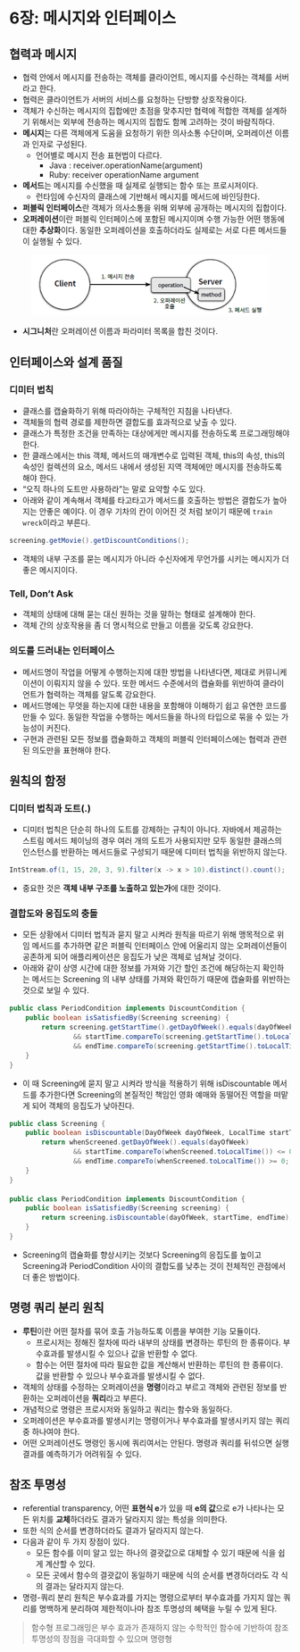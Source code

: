 # 6장: 메시지와 인터페이스

## 협력과 메시지

* 협력 안에서 메시지를 전송하는 객체를 클라이언트, 메시지를 수신하는 객체를 서버라고 한다.
* 협력은 클라이언트가 서버의 서비스를 요청하는 단방향 상호작용이다.
* 객체가 수신하는 메시지의 집합에만 초점을 맞추지만 협력에 적합한 객체를 설계하기 위해서는 외부에 전송하는 메시지의 집합도 함께 고려하는 것이 바람직하다.
* **메시지**는 다른 객체에게 도움을 요청하기 위한 의사소통 수단이며, 오퍼레이션 이름과 인자로 구성된다.
  * 언어별로 메시지 전송 표현법이 다르다.
    * Java : receiver.operationName(argument)
    * Ruby: receiver operationName argument
* **메서드**는 메시지를 수신했을 때 실제로 실행되는 함수 또는 프로시저이다.
  * 런타임에 수신자의 클래스에 기반해서 메시지를 메서드에 바인딩한다.
* **퍼블릭 인터페이스**란 객체가 의사소통을 위해 외부에 공개하는 메시지의 집합이다.
* **오퍼레이션**이란 퍼블릭 인터페이스에 포함된 메시지이며 수행 가능한 어떤 행동에 대한 **추상화**이다. 동일한 오퍼레이션을 호출하더라도 실제로는 서로 다른 메서드들이 실행될 수 있다.

<figure><img src="../../.gitbook/assets/image (9) (1) (1) (1).png" alt=""><figcaption></figcaption></figure>

* **시그니처**란 오퍼레이션 이름과 파라미터 목록을 합친 것이다.

## 인터페이스와 설계 품질

### 디미터 법칙

* 클래스를 캡슐화하기 위해 따라야하는 구체적인 지침을 나타낸다.
* 객체들의 협력 경로를 제한하면 결합도를 효과적으로 낮출 수 있다.
* 클래스가 특정한 조건을 만족하는 대상에게만 메시지를 전송하도록 프로그래밍해야 한다.
* 한 클래스에서는 this 객체, 메서드의 매개변수로 입력된 객체, this의 속성, this의 속성인 컬렉션의 요소, 메서드 내에서 생성된 지역 객체에만 메시지를 전송하도록 해야 한다.
* “오직 하나의 도트만 사용하라”는 말로 요약할 수도 있다.
* 아래와 같이 계속해서 객체를 타고타고가 메서드를 호출하는 방법은 결합도가 높아지는 안좋은 예이다. 이 경우 기차의 칸이 이어진 것 처럼 보이기 때문에 `train wreck`이라고 부른다.

```java
screening.getMovie().getDiscountConditions();
```

* 객체의 내부 구조를 묻는 메시지가 아니라 수신자에게 무언가를 시키는 메시지가 더 좋은 메시지이다.

### Tell, Don’t Ask

* 객체의 상태에 대해 묻는 대신 원하는 것을 말하는 형태로 설계해야 한다.
* 객체 간의 상호작용을 좀 더 명시적으로 만들고 이름을 갖도록 강요한다.

### 의도를 드러내는 인터페이스

* 메서드명이 작업을 어떻게 수행하는지에 대한 방법을 나타낸다면, 제대로 커뮤니케이션이 이뤄지지 않을 수 있다. 또한 메서드 수준에서의 캡슐화를 위반하여 클라이언트가 협력하는 객체를 알도록 강요한다.
* 메서드명에는 무엇을 하는지에 대한 내용을 포함해야 이해하기 쉽고 유연한 코드를 만들 수 있다. 동일한 작업을 수행하는 메서드들을 하나의 타입으로 묶을 수 있는 가능성이 커진다.
* 구현과 관련된 모든 정보를 캡슐화하고 객체의 퍼블릭 인터페이스에는 협력과 관련된 의도만을 표현해야 한다.

## 원칙의 함정

### 디미터 법칙과 도트(.)

* 디미터 법칙은 단순히 하나의 도트를 강제하는 규칙이 아니다. 자바에서 제공하는 스트림 메서드 체이닝의 경우 여러 개의 도트가 사용되지만 모두 동일한 클래스의 인스턴스를 반환하는 메서드들로 구성되기 때문에 디미터 법칙을 위반하지 않는다.

```java
IntStream.of(1, 15, 20, 3, 9).filter(x -> x > 10).distinct().count();
```

* 중요한 것은 **객체 내부 구조를 노출하고 있는가**에 대한 것이다.

### 결합도와 응집도의 충돌

* 모든 상황에서 디미터 법칙과 묻지 말고 시켜라 원칙을 따르기 위해 맹목적으로 위임 메서드를 추가하면 같은 퍼블릭 인터페이스 안에 어울리지 않는 오퍼레이션들이 공존하게 되어 애플리케이션은 응집도가 낮은 객체로 넘쳐날 것이다.
* 아래와 같이 상영 시간에 대한 정보를 가져와 기간 할인 조건에 해당하는지 확인하는 메서드는 Screening 의 내부 상태를 가져와 확인하기 때문에 캡슐화를 위반하는 것으로 보일 수 있다.

```java
public class PeriodCondition implements DiscountCondition { 
	public boolean isSatisfiedBy(Screening screening) {
		return screening.getStartTime().getDayOfWeek().equals(dayOfWeek) 
				&& startTime.compareTo(screening.getStartTime().toLocalTime()) <= 0
				&& endTime.compareTo(screening.getStartTime().toLocalTime()) >= 0;
	}
}
```

* 이 때 Screening에 묻지 말고 시켜라 방식을 적용하기 위해 isDiscountable 메서드를 추가한다면 Screening의 본질적인 책임인 영화 예매와 동떨어진 역할을 떠맡게 되어 객체의 응집도가 낮아진다.

```java
public class Screening {
	public boolean isDiscountable(DayOfWeek dayOfWeek, LocalTime startTime, LocalTime endTime) {
		return whenScreened.getDayOfWeek().equals(dayOfWeek)
				&& startTime.compareTo(whenScreened.toLocalTime()) <= 0
				&& endTime.compareTo(whenScreened.toLocalTime()) >= 0;
	}
}
	
public class PeriodCondition implements DiscountCondition {
	public boolean isSatisfiedBy(Screening screening) {
		return screening.isDiscountable(dayOfWeek, startTime, endTime); 
	}
}
```

* Screening의 캡슐화를 향상시키는 것보다 Screening의 응집도를 높이고 Screening과 PeriodCondition 사이의 결합도를 낮추는 것이 전체적인 관점에서 더 좋은 방법이다.

## 명령 쿼리 분리 원칙

* **루틴**이란 어떤 절차를 묶어 호출 가능하도록 이름을 부여한 기능 모듈이다.
  * 프로시저는 정해진 절차에 따라 내부의 상태를 변경하는 루틴의 한 종류이다. 부수효과를 발생시킬 수 있으나 값을 반환할 수 없다.
  * 함수는 어떤 절차에 따라 필요한 값을 계산해서 반환하는 루틴의 한 종류이다. 값을 반환할 수 있으나 부수효과를 발생시킬 수 없다.
* 객체의 상태를 수정하는 오퍼레이션을 **명령**이라고 부르고 객체와 관련된 정보를 반환하는 오퍼레이션을 **쿼리**라고 부른다.
* 개념적으로 명령은 프로시저와 동일하고 쿼리는 함수와 동일하다.
* 오퍼레이션은 부수효과를 발생시키는 명령이거나 부수효과를 발생시키지 않는 쿼리 중 하나여야 한다.
* 어떤 오퍼레이션도 명령인 동시에 쿼리여서는 안된다. 명령과 쿼리를 뒤섞으면 실행 결과를 예측하기가 어려워질 수 있다.

## 참조 투명성

* referential transparency, 어떤 **표현식 e**가 있을 때 **e의 값**으로 e가 나타나는 모든 위치를 **교체**하더라도 결과가 달라지지 않는 특성을 의미한다.
* 또한 식의 순서를 변경하더라도 결과가 달라지지 않는다.
* 다음과 같이 두 가지 장점이 있다.
  * 모든 함수를 이미 알고 있는 하나의 결괏값으로 대체할 수 있기 때문에 식을 쉽게 계산할 수 있다.
  * 모든 곳에서 함수의 결괏값이 동일하기 때문에 식의 순서를 변경하더라도 각 식의 결과는 달라지지 않는다.
* 명령-쿼리 분리 원칙은 부수효과를 가지는 명령으로부터 부수효과를 가지지 않는 쿼리를 명백하게 분리하여 제한적이나마 참조 투명성의 혜택을 누릴 수 있게 된다.

> 함수형 프로그래밍은 부수 효과가 존재하지 않는 수학적인 함수에 기반하여 참조 투명성의 장점을 극대화할 수 있으며 명령형
